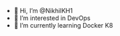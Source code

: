 - 👋 Hi, I’m @NikhilKH1
- 👀 I’m interested in DevOps
- 🌱 I’m currently learning Docker K8

<!---
NikhilKH/NikhilKH1 is a ✨ special ✨ repository because its `README.md` (this file) appears on your GitHub profile.
You can click the Preview link to take a look at your changes.
--->
